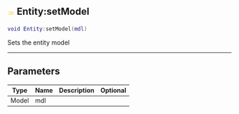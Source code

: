 ## ![shared](.gitbook/assets/shared.png) Entity:setModel


```lua
void Entity:setModel(mdl)
```

Sets the entity model


------
## Parameters

| Type   | Name | Description              | Optional |
| ------ | ---- | ------------------------ | -------: |
| Model | mdl |  |  |


